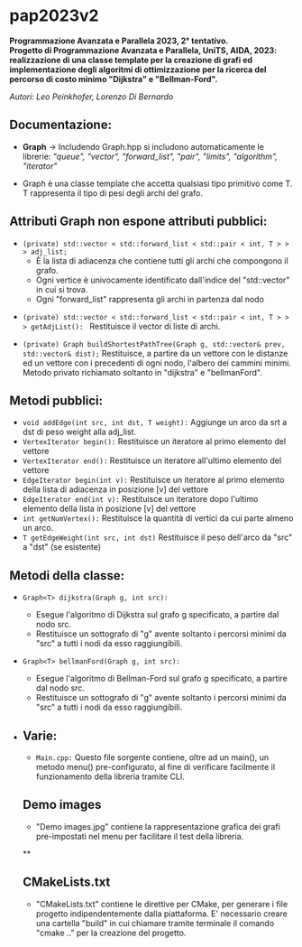 <h1>pap2023v2</h1>

**Programmazione Avanzata e Parallela 2023, 2° tentativo.<br> Progetto di Programmazione Avanzata e Parallela, UniTS, AIDA, 2023: realizzazione di una classe template per la creazione di grafi ed implementazione degli algoritmi di ottimizzazione per la ricerca del percorso di costo minimo "Dijkstra" e "Bellman-Ford".**

*Autori: Leo Peinkhofer, Lorenzo Di Bernardo*

**<h2>Documentazione:</h2>**<ul> <li>**Graph** -> Includendo Graph.hpp si includono automaticamente le librerie: *"queue", "vector", "forward_list", "pair", "limits", "algorithm", "iterator"</li>*

<li>Graph è una classe template che accetta qualsiasi tipo primitivo come T. T rappresenta il tipo di pesi degli archi del grafo.</li></ul>

**<h2>Attributi Graph non espone attributi pubblici:</h2>**

<ul>
  <li><code>(private) std::vector < std::forward_list < std::pair < int, T > > > adj_list; </code>
<ul>
  <li>È la lista di adiacenza che contiene tutti gli archi che compongono il grafo.</li> 
  <li>Ogni vertice è univocamente identificato dall'indice del "std::vector" in cui si trova.</li> 
  <li>Ogni "forward_list" rappresenta gli archi in partenza dal nodo</li>
  </ul>
  </ul>

  <ul>
    <li><code>(private) std::vector < std::forward_list < std::pair < int, T > > > getAdjList(): </code> Restituisce il vector di liste di archi.</li>
  </ul>
  <ul>
    <li><code>(private) Graph<T> buildShortestPathTree(Graph<T> g, std::vector<int>& prev, std::vector<T>& dist);</code> Restituisce, a partire da un vettore con le          distanze ed un vettore con i precedenti di ogni nodo, l'albero dei cammini minimi. Metodo privato richiamato soltanto in "dijkstra" e "bellmanFord".</li>
   </ul>
      
**<h2>Metodi pubblici:**</h2>

  <ul>
    <li><code>void addEdge(int src, int dst, T weight):</code> Aggiunge un arco da srt a dst di peso weight alla adj_list.</li>
    <li><code>VertexIterator begin():</code> Restituisce un iteratore al primo elemento del vettore</li>
    <li><code>VertexIterator end():</code> Restituisce un iteratore all'ultimo elemento del vettore</li>
    <li><code>EdgeIterator begin(int v):</code> Restituisce un iteratore al primo elemento della lista di adiacenza in posizione [v] del vettore</li>
    <li><code>EdgeIterator end(int v):</code> Restituisce un iteratore dopo l'ultimo elemento della lista in posizione [v] del vettore </li>
    <li><code>int getNumVertex():</code> Restituisce la quantità di vertici da cui parte almeno un arco.</li>
    <li><code>T getEdgeWeight(int src, int dst)</code> Restituisce il peso dell'arco da "src" a "dst" (se esistente)</li>
  </ul>

**<h2>Metodi della classe:**</h2><ul><li> 
`Graph<T> dijkstra(Graph g, int src):` 
<ul><li>Esegue l'algoritmo di Dijkstra sul grafo g specificato, a partire dal nodo src.</li> 
<li>Restituisce un sottografo di "g" avente soltanto i percorsi minimi da "src" a tutti i nodi da esso raggiungibili.</ul></ul></li><ul><li>
  
 `Graph<T> bellmanFord(Graph g, int src):` 
<ul><li>Esegue l'algoritmo di Bellman-Ford sul grafo g specificato, a partire dal nodo src.</li> 
<li>Restituisce un sottografo di "g" avente soltanto i percorsi minimi da "src" a tutti i nodi da esso raggiungibili.</ul></ul></li><ul><li>

**<h2>Varie:</h2>**<ul>
  <li><code>Main.cpp:</code> Questo file sorgente contiene, oltre ad un main(), un metodo menu() pre-configurato, al fine di verificare facilmente il funzionamento della libreria tramite CLI.</li></ul>

**<h2>Demo images**</h2><ul><li> 
  "Demo images.jpg" contiene la rappresentazione grafica dei grafi pre-impostati nel menu per facilitare il test della libreria.</ul></li>
  
  **<h2>CMakeLists.txt</h2><ul><li> 
  "CMakeLists.txt" contiene le direttive per CMake, per generare i file progetto indipendentemente dalla piattaforma. E' necessario creare una cartella "build" in cui chiamare tramite terminale il comando "cmake .." per la creazione del progetto. </ul></li>
